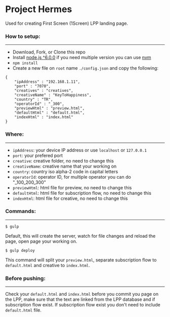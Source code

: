 # Project Hermes
Used for creating First Screen (1Screen) LPP landing page.

### How to setup:
------
* Download, Fork, or Clone this repo
* Install [node.js ^6.0.0](https://nodejs.org/en/) if you need multiple version you can use [nvm](http://nvm.sh)
* `npm install`
* Create a new file on `root` name `./config.json` and copy the following:
```
{
    "ipAddress" : "192.168.1.11",
    "port" : "7070",
    "creatives" : "creatives",
    "creativeName" : "KeyToHappiness",
    "country" : "TR",
    "operatorId" : "_300",
    "previewHtml" : "preview.html",
    "defaultHtml" : "default.html",
    "indexHtml" : "index.html"
}
```

### Where:
------
* `ipAddress`: your device IP address or use `localhost` or `127.0.0.1`
* `port`: your prefered port
* `creative`: creative folder, no need to change this
* `creativeName`: creative name that your working on
* `country`: country iso alpha-2 code in capital letters
* `operatorId`: operator ID, for multiple operator you can do "_100_200_300"
* `previewHtml`: html file for preview, no need to change this
* `defaultHtml`: html file for subscription flow, no need to change this
* `indexHtml`: html file for creative, no need to change this

### Commands:
------

`$ gulp`

Default, this will create the server, watch for file changes and reload the page, open page your working on.

`$ gulp deploy`

This command will split your `preview.html`, separate subscription flow to `default.html` and creative to `index.html`.

### Before pushing:
------

Check your `default.html` and `index.html` before you commit you page on the LPP, make sure that the text are linked from the LPP database and if subscription flow exist. If subscription flow exist you don't need to include `default.html` file.